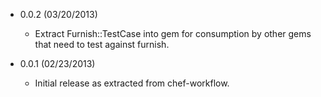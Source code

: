 * 0.0.2 (03/20/2013)
  * Extract Furnish::TestCase into gem for consumption by other gems that need to test against furnish.

* 0.0.1 (02/23/2013)
  * Initial release as extracted from chef-workflow.
